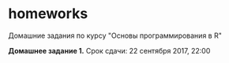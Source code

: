 # homeworks

Домашние задания по курсу "Основы программирования в R"

**Домашнее задание 1.** Срок сдачи: 22 сентября 2017, 22:00